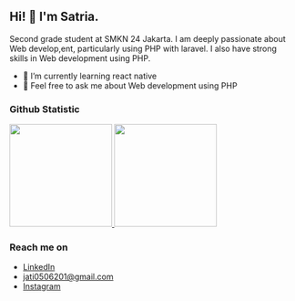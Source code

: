 ## Hi! 👋 I'm Satria.

Second grade student at SMKN 24 Jakarta. I am deeply passionate about Web develop,ent, particularly using PHP with laravel. I also have strong skills in Web development using PHP.  

- 🌱 I’m currently learning react native
- 💬 Feel free to ask me about Web development using PHP

### Github Statistic
<p align="left">
<a href="https://github.com/Prince-Gabriel">
  <img height="180em" src="https://github-readme-stats-eight-theta.vercel.app/api?username=ztacole&show_icons=true&theme=algolia&include_all_commits=true&count_private=true"/>
  <img height="180em" src="https://github-readme-stats.vercel.app/api/top-langs/?username=ztacole&layout=donut&langs_count=8&theme=algolia"/>
</a>
</p>

### Reach me on
- <a href="https://www.linkedin.com/in/satriajatidwiyansyah">LinkedIn</a>
- jati0506201@gmail.com
- <a href="https://www.instagram.com/satriaa.jt">Instagram</a>
